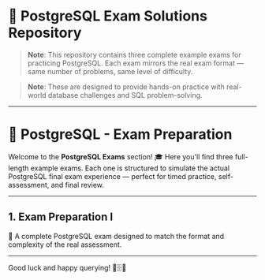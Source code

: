 # 🐘 PostgreSQL Exam Solutions Repository

> **Note**: This repository contains three complete example exams for practicing PostgreSQL. Each exam mirrors the real exam format — same number of problems, same level of difficulty.

> **Note**: These are designed to provide hands-on practice with real-world database challenges and SQL problem-solving.

---

# 🐘 PostgreSQL - Exam Preparation

Welcome to the **PostgreSQL Exams** section! 🎓 Here you'll find three full-length example exams. Each one is structured to simulate the actual PostgreSQL final exam experience — perfect for timed practice, self-assessment, and final review.

---

## 1. Exam Preparation I

📝 A complete PostgreSQL exam designed to match the format and complexity of the real assessment.

---

Good luck and happy querying! 🧠🗄️📘
